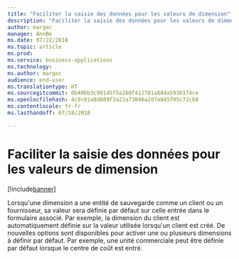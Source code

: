 ```yaml
---
title: "Faciliter la saisie des données pour les valeurs de dimension"
description: "Faciliter la saisie des données pour les valeurs de dimension"
author: margoc
manager: AnnBe
ms.date: 07/22/2018
ms.topic: article
ms.prod: 
ms.service: business-applications
ms.technology: 
ms.author: margoc
audience: end-user
ms.translationtype: HT
ms.sourcegitcommit: 0b40bb3c98145f5a260f412701a884a5936174ce
ms.openlocfilehash: 4c8c01a8d889f3a22a73046a2d7a845f95c72cb8
ms.contentlocale: fr-fr
ms.lasthandoff: 07/18/2018

---
```

#  <a name="ease-of-data-entry-for-dimension-values"></a>Faciliter la saisie des données pour les valeurs de dimension

[!include[banner](../../includes/banner.md)]

Lorsqu'une dimension a une entité de sauvegarde comme un client ou un fournisseur, sa valeur sera définie par défaut sur celle entrée dans le formulaire associé. Par exemple, la dimension du client est automatiquement définie sur la valeur utilisée lorsqu'un client est créé. De nouvelles options sont disponibles pour activer une ou plusieurs dimensions à définir par défaut. Par exemple, une unité commerciale peut être définie par défaut lorsque le centre de coût est entré.

